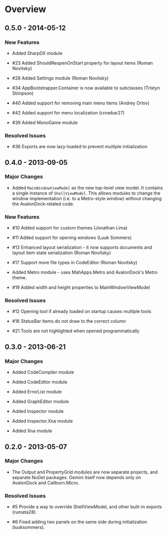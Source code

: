 # Overview

## 0.5.0 - 2014-05-12

### New Features

* Added SharpDX module

* \#23 Added ShouldReopenOnStart property for layout items (Roman Novitsky)

* \#28 Added Settings module (Roman Novitsky)

* \#34 AppBootstrapper.Container is now available to subclasses (Tristyn Stimpson)

* \#40 Added support for removing main menu items (Andrey Orlov)

* \#42 Added support for menu localization (crowbar27)

* \#39 Added MonoGame module

### Resolved Issues

* \#36 Exports are now lazy-loaded to prevent multiple initialization

## 0.4.0 - 2013-09-05

### Major Changes

* Added `MainWindowViewModel` as the new top-level view model. It contains a single instance
  of `ShellViewModel`. This allows modules to change the window implementation (i.e. to a 
  Metro-style window) without changing the AvalonDock-related code.

### New Features

* \#10 Added support for custom themes (Jonathan Lima)

* \#11 Added support for opening windows (Luuk Sommers)

* \#13 Enhanced layout serialization - it now supports documents and layout item state serialization (Roman Novitsky)

* \#17 Support more file types in CodeEditor (Roman Novitsky)

* Added Metro module - uses MahApps.Metro and AvalonDock's Metro theme.

* \#19 Added width and height properties to MainWindowViewModel

### Resolved Issues

* \#12 Opening tool if already loaded on startup causes multiple tools

* \#16 StatusBar items do not draw to the correct column

* \#21 Tools are not highlighted when opened programmatically

## 0.3.0 - 2013-06-21

### Major Changes

* Added CodeCompiler module

* Added CodeEditor module

* Added ErrorList module

* Added GraphEditor module

* Added Inspector module

* Added Inspector.Xna module

* Added Xna module

## 0.2.0 - 2013-05-07

### Major Changes

* The Output and PropertyGrid modules are now separate projects, and separate NuGet packages. Gemini itself
  now depends only on AvalonDock and Caliburn.Micro.

### Resolved Issues

* \#5 Provide a way to override ShellViewModel, and other built-in exports (rumata28).

* \#6 Fixed adding two panels on the same side during initialization (luuksommers).